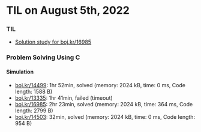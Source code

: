 # **TIL on August 5th, 2022**
### TIL
- [Solution study for boj.kr/16985](../../../Computer%20Science/Algorithm/sol-study-16985-08-05-2022.md)

### Problem Solving Using C
#### Simulation
- [boj.kr/14499](../../../Problem%20Solving/boj/Simulation/14499-08-04-2022.cpp): 1hr 52min, solved (memory: 2024 kB, time: 0 ms, Code length: 1588 B)
- [boj.kr/13335](../../../Problem%20Solving/boj/Simulation/13335-08-05-2022.cpp): 1hr 41min, failed (timeout)
- [boj.kr/16985](../../../Problem%20Solving/boj/Simulation/16985-08-05-2022.cpp): 2hr 23min, solved (memory: 2024 kB, time: 364 ms, Code length: 2799 B)
- [boj.kr/14503](../../../Problem%20Solving/boj/Simulation/14503-08-05-2022.cpp): 32min, solved (memory: 2024 kB, time: 0 ms, Code length: 954 B)